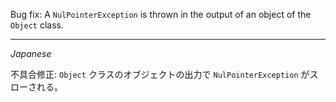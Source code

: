 Bug fix: A `NulPointerException` is thrown in the output of an object of the `Object` class.

---
*Japanese*

不具合修正: `Object` クラスのオブジェクトの出力で `NulPointerException` がスローされる。
